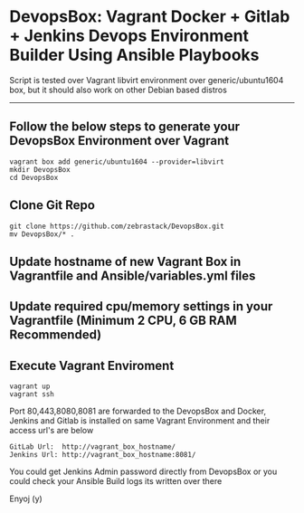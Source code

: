 # DevopsBox: Vagrant Docker + Gitlab + Jenkins Devops Environment Builder Using Ansible Playbooks

Script is tested over Vagrant libvirt environment over generic/ubuntu1604 box, but it should also work on other Debian based distros

- - - 

## Follow the below steps to generate your DevopsBox Environment over Vagrant
```
vagrant box add generic/ubuntu1604 --provider=libvirt
mkdir DevopsBox
cd DevopsBox
```
## Clone Git Repo
```
git clone https://github.com/zebrastack/DevopsBox.git
mv DevopsBox/* .
```
## Update hostname of new Vagrant Box in Vagrantfile and Ansible/variables.yml files

## Update required cpu/memory settings in your Vagrantfile (Minimum 2 CPU, 6 GB RAM Recommended)
## Execute Vagrant Enviroment
```
vagrant up
vagrant ssh
```

Port 80,443,8080,8081 are forwarded to the DevopsBox and Docker, Jenkins and Gitlab is installed on same Vagrant Environment and their access url's are below
```
GitLab Url:  http://vagrant_box_hostname/
Jenkins Url: http://vagrant_box_hostname:8081/ 
```

You could get Jenkins Admin password directly from DevopsBox or you could check your Ansible Build logs its written over there

Enyoj (y)
